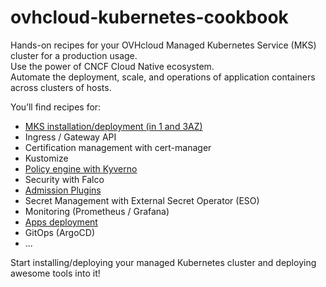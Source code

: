 # ovhcloud-kubernetes-cookbook

Hands-on recipes for your OVHcloud Managed Kubernetes Service (MKS) cluster for a production usage.<br/>
Use the power of CNCF Cloud Native ecosystem.<br/>
Automate the deployment, scale, and operations of application containers across clusters of hosts.

You’ll find recipes for:
* [MKS installation/deployment (in 1 and 3AZ)](./mks-installation/README.md)
* Ingress / Gateway API
* Certification management with cert-manager
* Kustomize
* [Policy engine with Kyverno](./kyverno/README.md)
* Security with Falco
* [Admission Plugins](./admission-plugin/README.md)
* Secret Management with External Secret Operator (ESO)
* Monitoring (Prometheus / Grafana)
* [Apps deployment](./deployment-apps/README.md)
* GitOps (ArgoCD)
* ...

Start installing/deploying your managed Kubernetes cluster and deploying awesome tools into it!